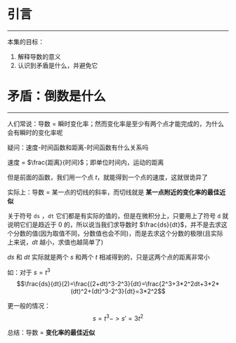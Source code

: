# 引言
---

本集的目标：
1. 解释导数的意义
2. 认识到矛盾是什么，并避免它

# 矛盾：倒数是什么
---

人们常说：导数 = 瞬时变化率；然而变化率是至少有两个点才能完成的，为什么会有瞬时的变化率呢

疑问：速度-时间函数和距离-时间函数有什么关系吗

速度 = $\frac{距离}{时间}$；即单位时间内，运动的距离

但是前面的函数，我们用一个点 $t$，就能得到一个点的速度，这就很诡异了

实际上：导数 = 某一点的切线的斜率，而切线就是 **某一点附近的变化率的最佳近似**

关于符号 `ds` ，`dt` 它们都是有实际的值的，但是在微积分上，只要用上了符号 `d` 就说明它们是趋近于 0 的，所以说当我们求导数时 $\frac{ds}{dt}$，并不是去求这个分数的值(因为取值不同，分数值也会不同)，而是去求这个分数的极限(且实际上来说，$dt$ 越小，求值也越简单了)

$ds$ 和 $dt$ 实际就是两个 $s$ 和两个 $t$ 相减得到的，只是这两个点的距离非常小 

如：对于 $s=t^3$
$$\frac{ds}{dt}(2)=\frac{(2+dt)^3-2^3}{dt}=\frac{2^3+3*2^2dt+3*2*(dt)^2+(dt)^3-2^3}{dt}=3*2^2$$

更一般的情况：
$$s=t^3->s'=3t^2$$

总结：导数 = **变化率的最佳近似**